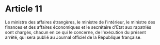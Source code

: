 # Article 11

Le ministre des affaires étrangères, le ministre de l'intérieur, le ministre des finances et des affaires économiques et le secrétaire d'Etat aux rapatriés sont chargés, chacun en ce qui le concerne, de l'exécution du présent arrêté, qui sera publié au Journal officiel de la République française.
